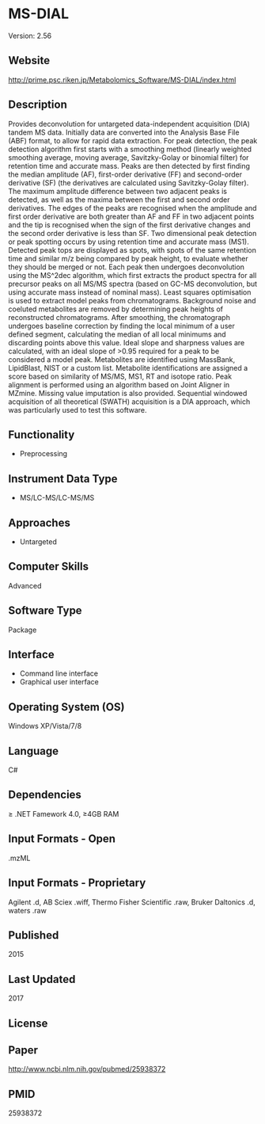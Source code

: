 # MS-DIAL
Version: 2.56

## Website
http://prime.psc.riken.jp/Metabolomics_Software/MS-DIAL/index.html

## Description
Provides deconvolution for untargeted data-independent acquisition (DIA) tandem MS data. Initially data are converted into the Analysis Base File (ABF) format, to allow for rapid data extraction. For peak detection, the peak detection algorithm first starts with a smoothing method (linearly weighted smoothing average, moving average, Savitzky-Golay or binomial filter) for retention time and accurate mass. Peaks are then detected by first finding the median amplitude (AF), first-order derivative (FF) and second-order derivative (SF) (the derivatives are calculated using Savitzky-Golay filter). The maximum amplitude difference between two adjacent peaks is detected, as well as the maxima between the first and second order derivatives. The edges of the peaks are recognised when the amplitude and first order derivative are both greater than AF and FF in two adjacent points and the tip is recognised when the sign of the first derivative changes and the second order derivative is less than SF. Two dimensional peak detection or peak spotting occurs by using retention time and accurate mass (MS1). Detected peak tops are displayed as spots, with spots of the same retention time and similar m/z being compared by peak height, to evaluate whether they should be merged or not. Each peak then undergoes deconvolution using the MS^2dec algorithm, which first extracts the product spectra for all precursor peaks on all MS/MS spectra (based on GC-MS deconvolution, but using accurate mass instead of nominal mass). Least squares optimisation is used to extract model peaks from chromatograms. Background noise and coeluted metabolites are removed by determining peak heights of reconstructed chromatograms. After smoothing, the chromatograph undergoes baseline correction by finding the local minimum of a user defined segment, calculating the median of all local minimums and discarding points above this value. Ideal slope and sharpness values are calculated, with an ideal slope of >0.95 required for a peak to be considered a model peak. Metabolites are identified using MassBank, LipidBlast, NIST or a custom list. Metabolite identifications are assigned a score based on similarity of MS/MS, MS1, RT and isotope ratio. Peak alignment is performed using an algorithm based on Joint Aligner in MZmine. Missing value imputation is also provided. Sequential windowed acquisition of all theoretical (SWATH) acquisition is a DIA approach, which was particularly used to test this software.

## Functionality
- Preprocessing

## Instrument Data Type
- MS/LC-MS/LC-MS/MS

## Approaches
- Untargeted

## Computer Skills
Advanced

## Software Type
Package

## Interface
- Command line interface
- Graphical user interface

## Operating System (OS)
Windows XP/Vista/7/8

## Language
C#

## Dependencies
≥ .NET Famework 4.0, ≥4GB RAM

## Input Formats - Open
.mzML

## Input Formats - Proprietary
Agilent .d, AB Sciex .wiff, Thermo Fisher Scientific .raw, Bruker Daltonics .d, waters .raw

## Published
2015

## Last Updated
2017

## License

## Paper
http://www.ncbi.nlm.nih.gov/pubmed/25938372

## PMID
25938372
